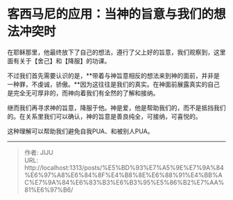 # 客西马尼的应用：当神的旨意与我们的想法冲突时


在耶稣那里，他最终放下了自己的想法，遵行了父上好的旨意，我们观察到，这里面有关于【舍己】和【降服】的功课。

不过我们首先需要认识的是，**带着与神旨意相反的想法来到神的面前，并非是一种罪，不虔诚，骄傲。**因为这往往是我们的真实。在神面前展露真实的自己是完全无可厚非的，而神向着我们有全然的了解和接纳。

继而我们再寻求神的旨意，降服于他。神是爱，他是帮助我们的，而不是抵挡我们的。在关系里我们可以确认，神的旨意是善良纯全，可接纳，可喜悦的。

这种理解可以帮助我们避免自我PUA、和被别人PUA。

---

> 作者: JIJU  
> URL: http://localhost:1313/posts/%E5%BD%93%E7%A5%9E%E7%9A%84%E6%97%A8%E6%84%8F%E4%B8%8E%E6%88%91%E4%BB%AC%E7%9A%84%E6%83%B3%E6%B3%95%E5%86%B2%E7%AA%81%E6%97%B6/  


